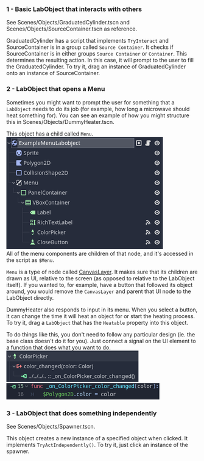 ### 1 - Basic LabObject that interacts with others

See Scenes/Objects/GraduatedCylinder.tscn and Scenes/Objects/SourceContainer.tscn as reference.

GraduatedCylinder has a script that implements `TryInteract` and SourceContainer is in a group called `Source Container`. It checks if SourceContainer is in either groups `Source Container` or `Container`. This determines the resulting action. In this case, it will prompt to the user to fill the GraduatedCylinder. To try it, drag an instance of GraduatedCylinder onto an instance of SourceContainer.

### 2 - LabObject that opens a Menu

Sometimes you might want to prompt the user for something that a `LabObject` needs to do its job (for example, how long a microwave should heat something for). You can see an example of how you might structure this in Scenes/Objects/DummyHeater.tscn.

This object has a child called `Menu`. <br>
![image](./images/example_labobject_menu.png) <br>
All of the menu components are children of that node, and it's accessed in the script as `$Menu`.

`Menu` is a type of node called [CanvasLayer](https://docs.godotengine.org/en/3.5/classes/class_canvaslayer.html). It makes sure that its children are drawn as UI, relative to the screen (as opposed to relative to the LabObject itself). If you wanted to, for example, have a button that followed its object around, you would remove the `CanvasLayer` and parent that UI node to the LabObject directly.

DummyHeater also responds to input in its menu. When you select a button, it can change the time it will heat an object for or start the heating process. To try it, drag a `LabObject` that has the `Heatable` property into this object.

To do things like this, you don't need to follow any particular design (ie. the base class doesn't do it for you). Just connect a signal on the UI element to a function that does what you want to do. <br>
![image](./images/color_picker.png)
![image](./images/color_picker_signal_function.png)

### 3 - LabObject that does something independently

See Scenes/Objects/Spawner.tscn.

This object creates a new instance of a specified object when clicked. It implements `TryActIndependently()`. To try it, just click an instance of the spawner.